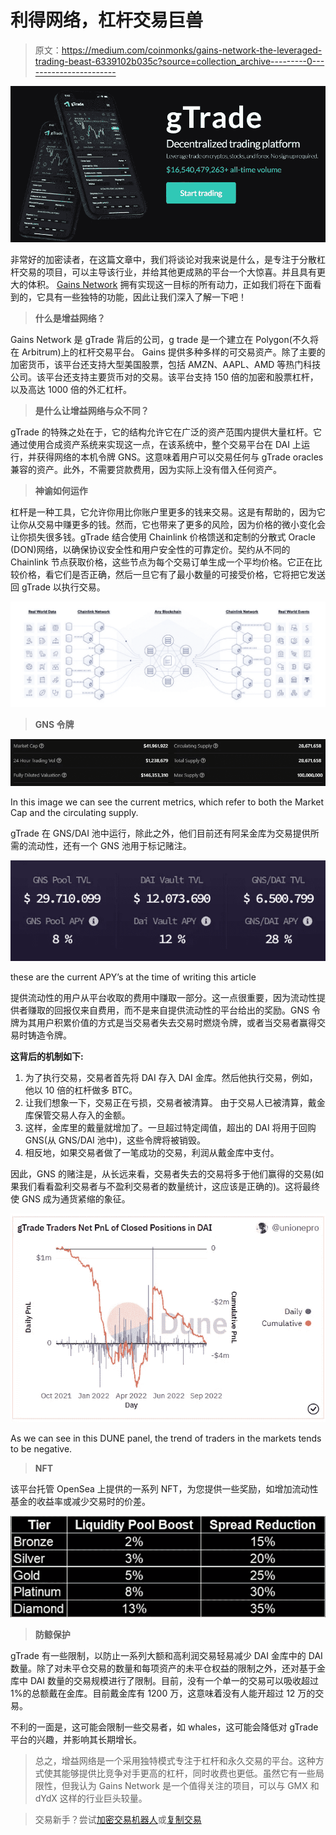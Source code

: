 # 利得网络，杠杆交易巨兽

> 原文：<https://medium.com/coinmonks/gains-network-the-leveraged-trading-beast-6339102b035c?source=collection_archive---------0----------------------->

![](img/a9959c9a5c48e50ef97d614580783815.png)

非常好的加密读者，在这篇文章中，我们将谈论对我来说是什么，是专注于分散杠杆交易的项目，可以主导该行业，并给其他更成熟的平台一个大惊喜。并且具有更大的体积。 [Gains Network](https://gainsnetwork.io/) 拥有实现这一目标的所有动力，正如我们将在下面看到的，它具有一些独特的功能，因此让我们深入了解一下吧！

> **什么是增益网络？**

Gains Network 是 gTrade 背后的公司，g trade 是一个建立在 Polygon(不久将在 Arbitrum)上的杠杆交易平台。
Gains 提供多种多样的可交易资产。除了主要的加密货币，该平台还支持大型美国股票，包括 AMZN、AAPL、AMD 等热门科技公司。该平台还支持主要货币对的交易。该平台支持 150 倍的加密和股票杠杆，以及高达 1000 倍的外汇杠杆。

> **是什么让增益网络与众不同？**

gTrade 的特殊之处在于，它的结构允许它在广泛的资产范围内提供大量杠杆。它通过使用合成资产系统来实现这一点，在该系统中，整个交易平台在 DAI 上运行，并获得网络的本机令牌 GNS。这意味着用户可以交易任何与 gTrade oracles 兼容的资产。此外，不需要贷款费用，因为实际上没有借入任何资产。

> **神谕如何运作**

杠杆是一种工具，它允许你用比你账户里更多的钱来交易。这是有帮助的，因为它让你从交易中赚更多的钱。然而，它也带来了更多的风险，因为价格的微小变化会让你损失很多钱。gTrade 结合使用 Chainlink 价格馈送和定制的分散式 Oracle (DON)网络，以确保协议安全性和用户安全性的可靠定价。契约从不同的 Chainlink 节点获取价格，这些节点为每个交易订单生成一个平均价格。它正在比较价格，看它们是否正确，然后一旦它有了最小数量的可接受价格，它将把它发送回 gTrade 以执行交易。

![](img/3a6136e91d7cbd7cff10209881bddd62.png)

> **GNS 令牌**

![](img/0be714d2b4a495f6fcf829a2d97ec57b.png)

In this image we can see the current metrics, which refer to both the Market Cap and the circulating supply.

gTrade 在 GNS/DAI 池中运行，除此之外，他们目前还有阿呆金库为交易提供所需的流动性，还有一个 GNS 池用于标记赌注。

![](img/32cc9bae0813e1ca5b79531810cedeb0.png)

these are the current APY’s at the time of writing this article

提供流动性的用户从平台收取的费用中赚取一部分。这一点很重要，因为流动性提供者赚取的回报仅来自费用，而不是来自提供流动性的平台给出的奖励。GNS 令牌为其用户积累价值的方式是当交易者失去交易时燃烧令牌，或者当交易者赢得交易时铸造令牌。

**这背后的机制如下:**

1.  为了执行交易，交易者首先将 DAI 存入 DAI 金库。然后他执行交易，例如，他以 10 倍的杠杆做多 BTC。
2.  让我们想象一下，交易正在亏损，交易者被清算。
    由于交易人已被清算，戴金库保管交易人存入的金额。
3.  这样，金库里的戴量就增加了。一旦超过特定阈值，超出的 DAI 将用于回购 GNS(从 GNS/DAI 池中)，这些令牌将被销毁。
4.  相反地，如果交易者做了一笔成功的交易，利润从戴金库中支付。

因此，GNS 的赌注是，从长远来看，交易者失去的交易将多于他们赢得的交易(如果我们看看盈利交易者与不盈利交易者的数量统计，这应该是正确的)。这将最终使 GNS 成为通货紧缩的象征。

![](img/be35f8c59633c676692bdd66ff1e38c9.png)

As we can see in this DUNE panel, the trend of traders in the markets tends to be negative.

> **NFT**

该平台托管 OpenSea 上提供的一系列 NFT，为您提供一些奖励，如增加流动性基金的收益率或减少交易时的价差。

![](img/4d238eff3bee08c6e949bc1af4bdd0a9.png)

> **防鲸保护**

gTrade 有一些限制，以防止一系列大额和高利润交易轻易减少 DAI 金库中的 DAI 数量。除了对未平仓交易的数量和每项资产的未平仓权益的限制之外，还对基于金库中 DAI 数量的交易规模进行了限制。目前，没有一个单一的交易可以吸收超过 1%的总额戴在金库。目前戴金库有 1200 万，这意味着没有人能开超过 12 万的交易。

不利的一面是，这可能会限制一些交易者，如 whales，这可能会降低对 gTrade 平台的兴趣，并影响其长期增长。

> 总之，增益网络是一个采用独特模式专注于杠杆和永久交易的平台。这种方式使其能够提供比竞争对手更高的杠杆，同时收费也更低。虽然它有一些局限性，但我认为 Gains Network 是一个值得关注的项目，可以与 GMX 和 dYdX 这样的行业巨头较量。

> 交易新手？尝试[加密交易机器人](/coinmonks/crypto-trading-bot-c2ffce8acb2a)或[复制交易](/coinmonks/top-10-crypto-copy-trading-platforms-for-beginners-d0c37c7d698c)